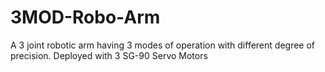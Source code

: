 # 3MOD-Robo-Arm
A 3 joint robotic arm having 3 modes of operation with different degree of precision. Deployed with 3 SG-90 Servo Motors
